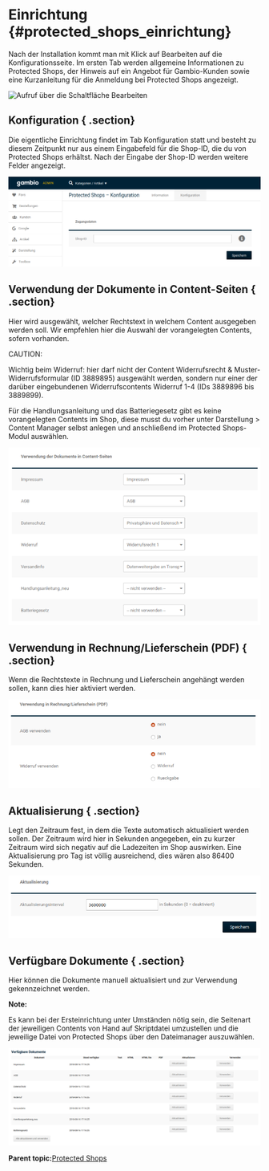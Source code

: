 # Einrichtung {#protected_shops_einrichtung}

Nach der Installation kommt man mit Klick auf Bearbeiten auf die Konfigurationsseite. Im ersten Tab werden allgemeine Informationen zu Protected Shops, der Hinweis auf ein Angebot für Gambio-Kunden sowie eine Kurzanleitung für die Anmeldung bei Protected Shops angezeigt.

![](Bilder/protectedshops/ps-20200213_001.png "Aufruf über die Schaltfläche
      Bearbeiten")

## Konfiguration { .section}

Die eigentliche Einrichtung findet im Tab Konfiguration statt und besteht zu diesem Zeitpunkt nur aus einem Eingabefeld für die Shop-ID, die du von Protected Shops erhältst. Nach der Eingabe der Shop-ID werden weitere Felder angezeigt.

![](Bilder/protectedshops/ps-20200213_002.png "Protected Shops Konfiguration")

## Verwendung der Dokumente in Content-Seiten { .section}

Hier wird ausgewählt, welcher Rechtstext in welchem Content ausgegeben werden soll. Wir empfehlen hier die Auswahl der vorangelegten Contents, sofern vorhanden.

CAUTION:

Wichtig beim Widerruf: hier darf nicht der Content Widerrufsrecht & Muster-Widerrufsformular \(ID 3889895\) ausgewählt werden, sondern nur einer der darüber eingebundenen Widerrufscontents Widerruf 1-4 \(IDs 3889896 bis 3889899\).

Für die Handlungsanleitung und das Batteriegesetz gibt es keine vorangelegten Contents im Shop, diese musst du vorher unter Darstellung \> Content Manager selbst anlegen und anschließend im Protected Shops-Modul auswählen.

![](Bilder/protectedshops/ps-20200213_004.png "Verwendung der Dokumente in Content-Seiten")

## Verwendung in Rechnung/Lieferschein \(PDF\) { .section}

Wenn die Rechtstexte in Rechnung und Lieferschein angehängt werden sollen, kann dies hier aktiviert werden.

![](Bilder/protectedshops/ps-20200213_007.png "Verwendung in Rechnung/Lieferschein (PDF)")

## Aktualisierung { .section}

Legt den Zeitraum fest, in dem die Texte automatisch aktualisiert werden sollen. Der Zeitraum wird hier in Sekunden angegeben, ein zu kurzer Zeitraum wird sich negativ auf die Ladezeiten im Shop auswirken. Eine Aktualisierung pro Tag ist völlig ausreichend, dies wären also 86400 Sekunden.

![](Bilder/protectedshops/ps-20200213_008.png "Aktualisierung")

## Verfügbare Dokumente { .section}

Hier können die Dokumente manuell aktualisiert und zur Verwendung gekennzeichnet werden.

**Note:**

Es kann bei der Ersteinrichtung unter Umständen nötig sein, die Seitenart der jeweiligen Contents von Hand auf Skriptdatei umzustellen und die jeweilige Datei von Protected Shops über den Dateimanager auszuwählen.

![](Bilder/protectedshops/ps-20200213_006.png "Verfügbare Dokumente")

**Parent topic:**[Protected Shops](7_4_22_ProtectedShops.md)

